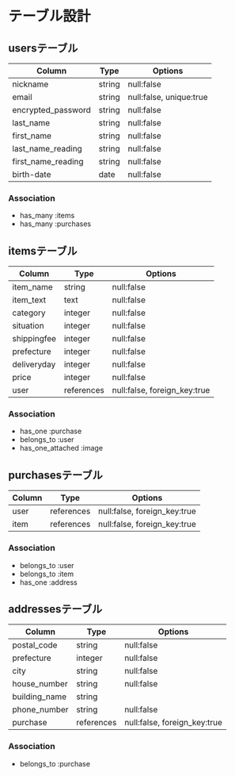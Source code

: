 # テーブル設計

## usersテーブル

| Column             | Type    | Options     |
| ------------------ | ------- | ----------- |
| nickname           | string  | null:false  |
| email              | string  | null:false, unique:true  |
| encrypted_password | string  | null:false  |
| last_name          | string  | null:false  |
| first_name         | string  | null:false  |
| last_name_reading  | string  | null:false  |
| first_name_reading | string  | null:false  |
| birth-date         | date    | null:false  |

### Association

- has_many :items
- has_many :purchases



## itemsテーブル

| Column             | Type    | Options     |
| ------------------ | ------- | ----------- |
| item_name          | string  | null:false  |
| item_text          | text    | null:false  |
| category           | integer | null:false  |
| situation          | integer | null:false  |
| shippingfee        | integer | null:false  |
| prefecture         | integer | null:false  |
| deliveryday        | integer | null:false  |
| price              | integer | null:false  |
| user               | references | null:false, foreign_key:true |

### Association

- has_one :purchase
- belongs_to :user
- has_one_attached :image



## purchasesテーブル

| Column     | Type       | Options     |
| ---------- | ---------- | ----------- |
| user       | references | null:false, foreign_key:true |
| item       | references | null:false, foreign_key:true |

### Association

- belongs_to :user
- belongs_to :item
- has_one :address



## addressesテーブル

| Column             | Type       | Options     |
| ------------------ | ---------- | ----------- |
| postal_code        | string     | null:false  |
| prefecture         | integer    | null:false  |
| city               | string     | null:false  |
| house_number       | string     | null:false  |
| building_name      | string     |             |
| phone_number       | string     | null:false  |
| purchase           | references | null:false, foreign_key:true |

### Association

- belongs_to :purchase